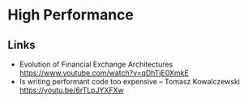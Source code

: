 # High Performance

## Links

- Evolution of Financial Exchange Architectures https://www.youtube.com/watch?v=qDhTjE0XmkE
- Is writing performant code too expensive – Tomasz Kowalczewski https://youtu.be/6rTLpJYXFXw
